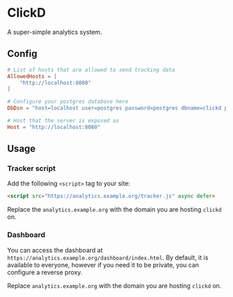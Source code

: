 # ClickD

A super-simple analytics system.

## Config

```toml
# List of hosts that are allowed to send tracking data
AllowedHosts = [
    "http://localhost:8080"
]

# Configure your postgres database here
DbDsn = "host=localhost user=postgres password=postgres dbname=clickd port=5432 sslmode=disable"

# Host that the server is exposed as
Host = "http://localhost:8080"
```

## Usage

### Tracker script

Add the following `<script>` tag to your site:

```html
<script src="https://analytics.example.org/tracker.js" async defer>
```

Replace the `analytics.example.org` with the domain you are hosting `clickd` on.

### Dashboard

You can access the dashboard at `https://analytics.example.org/dashboard/index.html`. By default, it is available to everyone, however if you need it to be private, you can configure a reverse proxy.

Replace `analytics.example.org` with the domain you are hosting `clickd` on.
